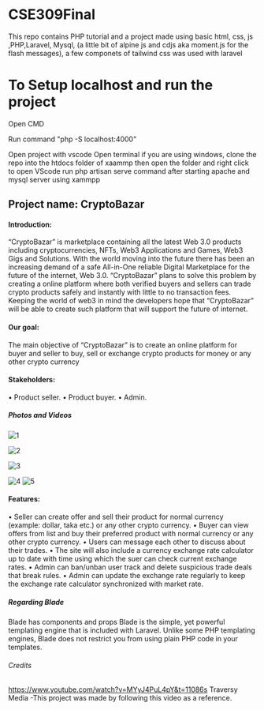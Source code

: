 # CSE309Final
This repo contains PHP tutorial and a project made using basic html, css, js ,PHP,Laravel, Mysql, (a little bit of alpine js and cdjs aka moment.js for the flash messages), a few componets of tailwind css was used with laravel


# To Setup localhost and run the project
Open CMD

Run command "php -S localhost:4000" 

Open project with vscode
Open terminal
if you are using windows,
clone the repo into the htdocs folder of xaammp
then open the folder and right click to open VScode
run php artisan serve command after starting apache and mysql server using xammpp


## Project name: CryptoBazar
#### Introduction: 
“CryptoBazar” is marketplace containing all the latest Web 3.0 products including cryptocurrencies, NFTs, Web3 Applications and Games, Web3 Gigs and Solutions. With the world moving into the future there has been an increasing demand of a safe All-in-One reliable Digital Marketplace for the future of the internet, Web 3.0. “CryptoBazar” plans to solve this problem by creating a online platform where both verified buyers and sellers can trade crypto products safely and instantly with little to no transaction fees. Keeping the world of web3 in mind the developers hope that “CryptoBazar” will be able to create such platform that will support the future of internet.
#### Our goal: 
The main objective of “CryptoBazar” is to create an online platform for buyer and seller to buy, sell or exchange  crypto products for money or any other crypto currency
#### Stakeholders: 
•	Product seller.
•	Product buyer.
•	Admin.
##### Photos and Videos


![1](https://user-images.githubusercontent.com/106096161/206968032-4c162ea9-6d80-4e3c-90a4-7cb157fe1fc2.PNG)

![2](https://user-images.githubusercontent.com/106096161/206968071-06bdf158-cf8e-4006-ab68-bf43c43c2c14.PNG)

![3](https://user-images.githubusercontent.com/106096161/206968082-b300e0e4-4c07-4427-ba55-1daa09a9cba8.PNG)


![4](https://user-images.githubusercontent.com/106096161/206968099-3a5072b7-f677-4b91-9d2c-dc60dc505d17.PNG)
![5](https://user-images.githubusercontent.com/106096161/206968111-2a37f6e9-0cb3-4727-9232-9a912250df99.PNG)

#### Features:
•	Seller can create offer and sell their product for normal currency (example: dollar, taka etc.) or any other crypto currency.
•	Buyer can view offers from list and buy their preferred product with normal currency or any other crypto currency.
•	Users can message each other to discuss about their trades.
•	The site will also include a currency exchange rate calculator up to date with time using which the suer can check current exchange rates.
•	Admin can ban/unban user track and delete suspicious trade deals that break rules.
•	Admin can update the exchange rate regularly to keep the exchange rate calculator synchronized with market rate.

##### Regarding Blade
Blade has components and props
Blade is the simple, yet powerful templating engine that is included with Laravel. Unlike some PHP templating engines, Blade does not restrict you from using plain PHP code in your templates.





###### Credits

https://www.youtube.com/watch?v=MYyJ4PuL4pY&t=11086s
Traversy Media
-This project was made by following this video as a reference.







